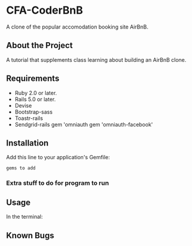 # CFA-CoderBnB

A clone of the popular accomodation booking site AirBnB.

## About the Project

A tutorial that supplements class learning about building an AirBnB clone.

## Requirements

- Ruby 2.0 or later.
- Rails 5.0 or later.
- Devise
- Bootstrap-sass
- Toastr-rails
- Sendgrid-rails
gem 'omniauth
gem 'omniauth-facebook'

## Installation

Add this line to your application's Gemfile:

  `gems to add`


### Extra stuff to do for program to run


## Usage

In the terminal:


## Known Bugs
